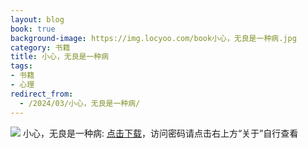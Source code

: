 ```yaml
---
layout: blog
book: true
background-image: https://img.locyoo.com/book小心，无良是一种病.jpg
category: 书籍
title: 小心，无良是一种病
tags:
- 书籍
- 心理
redirect_from:
  - /2024/03/小心，无良是一种病/
---
```

![](https://img.locyoo.com/book小心，无良是一种病.jpg)
小心，无良是一种病: <a name = "ref1" href="https://url18.ctfile.com/f/50983618-1269466813-f8da4b?p=3619">点击下载</a>，访问密码请点击右上方“关于”自行查看